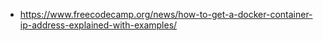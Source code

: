 - https://www.freecodecamp.org/news/how-to-get-a-docker-container-ip-address-explained-with-examples/
